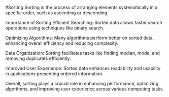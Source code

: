 #Sorting
Sorting is the process of arranging elements systematically in a specific order, such as ascending or descending.

Importance of Sorting
Efficient Searching: Sorted data allows faster search operations using techniques like binary search.

Optimizing Algorithms: Many algorithms perform better on sorted data, enhancing overall efficiency and reducing complexity.

Data Organization: Sorting facilitates tasks like finding median, mode, and removing duplicates efficiently.

Improved User Experience: Sorted data enhances readability and usability in applications presenting ordered information.

Overall, sorting plays a crucial role in enhancing performance, optimizing algorithms, and improving user experience across various computing tasks.
